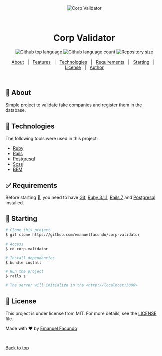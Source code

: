 <div align="center" id="top"> 
  <img src="./.github/app.gif" alt="Corp Validator" />

  &#xa0;

  <!-- <a href="https://corpvalidator.netlify.app">Demo</a> -->
</div>

<h1 align="center">Corp Validator</h1>

<p align="center">
  <img alt="Github top language" src="https://img.shields.io/github/languages/top/emanuelfacundo/corp-validator?color=56BEB8">

  <img alt="Github language count" src="https://img.shields.io/github/languages/count/emanuelfacundo/corp-validator?color=56BEB8">

  <img alt="Repository size" src="https://img.shields.io/github/repo-size/emanuelfacundo/corp-validator?color=56BEB8">
</p>

<p align="center">
  <a href="#dart-about">About</a> &#xa0; | &#xa0; 
  <a href="#sparkles-features">Features</a> &#xa0; | &#xa0;
  <a href="#rocket-technologies">Technologies</a> &#xa0; | &#xa0;
  <a href="#white_check_mark-requirements">Requirements</a> &#xa0; | &#xa0;
  <a href="#checkered_flag-starting">Starting</a> &#xa0; | &#xa0;
  <a href="#memo-license">License</a> &#xa0; | &#xa0;
  <a href="https://github.com/{{YOUR_GITHUB_USERNAME}}" target="_blank">Author</a>
</p>

<br>

## :dart: About ##

Simple project to validate fake companies and register them in the database.

## :rocket: Technologies ##

The following tools were used in this project:

- [Ruby](https://www.ruby-lang.org/en/)
- [Rails](https://rubyonrails.org/)
- [Postgresql](https://www.postgresql.org/)
- [Scss](https://sass-lang.com/libsass)
- [BEM](https://desenvolvimentoparaweb.com/css/bem/)
## :white_check_mark: Requirements ##

Before starting :checkered_flag:, you need to have [Git](https://git-scm.com), [Ruby 3.1.1](https://www.ruby-lang.org/en/news/2022/02/18/ruby-3-1-1-released/), [Rails 7](https://rubygems.org/gems/rails) and [Postgresql](https://www.postgresql.org/download/linux/ubuntu/)  installed.

## :checkered_flag: Starting ##

```bash
# Clone this project
$ git clone https://github.com/emanuelfacundo/corp-validator

# Access
$ cd corp-validator

# Install dependencies
$ bundle install

# Run the project
$ rails s

# The server will initialize in the <http://localhost:3000>
```

## :memo: License ##

This project is under license from MIT. For more details, see the [LICENSE](LICENSE.md) file.

Made with :heart: by <a href="https://github.com/emanuelfacundo" target="_blank">Emanuel Facundo</a>

&#xa0;

<a href="#top">Back to top</a>
